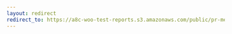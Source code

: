 ```yaml
---
layout: redirect
redirect_to: https://a8c-woo-test-reports.s3.amazonaws.com/public/pr-merge/41717/api/index.html
---
```

